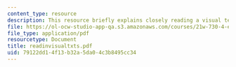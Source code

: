 ```yaml
---
content_type: resource
description: This resource briefly explains closely reading a visual text.
file: https://ol-ocw-studio-app-qa.s3.amazonaws.com/courses/21w-730-4-expository-writing-analyzing-mass-media-spring-2001/79122dd14f13b32a5da04c3b8495cc34_readinvisualtxts.pdf
file_type: application/pdf
resourcetype: Document
title: readinvisualtxts.pdf
uid: 79122dd1-4f13-b32a-5da0-4c3b8495cc34
---
```

